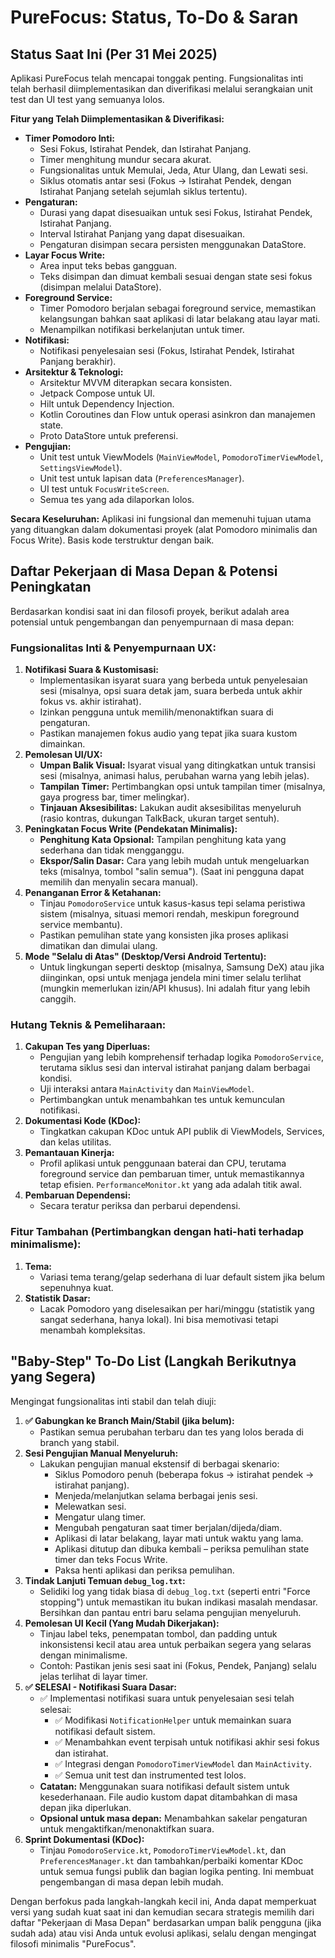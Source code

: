 # PureFocus: Status, To-Do & Saran

## Status Saat Ini (Per 31 Mei 2025)

Aplikasi PureFocus telah mencapai tonggak penting. Fungsionalitas inti telah berhasil diimplementasikan dan diverifikasi melalui serangkaian unit test dan UI test yang semuanya lolos.

**Fitur yang Telah Diimplementasikan & Diverifikasi:**

* **Timer Pomodoro Inti:**
    * Sesi Fokus, Istirahat Pendek, dan Istirahat Panjang.
    * Timer menghitung mundur secara akurat.
    * Fungsionalitas untuk Memulai, Jeda, Atur Ulang, dan Lewati sesi.
    * Siklus otomatis antar sesi (Fokus -> Istirahat Pendek, dengan Istirahat Panjang setelah sejumlah siklus tertentu).
* **Pengaturan:**
    * Durasi yang dapat disesuaikan untuk sesi Fokus, Istirahat Pendek, Istirahat Panjang.
    * Interval Istirahat Panjang yang dapat disesuaikan.
    * Pengaturan disimpan secara persisten menggunakan DataStore.
* **Layar Focus Write:**
    * Area input teks bebas gangguan.
    * Teks disimpan dan dimuat kembali sesuai dengan state sesi fokus (disimpan melalui DataStore).
* **Foreground Service:**
    * Timer Pomodoro berjalan sebagai foreground service, memastikan kelangsungan bahkan saat aplikasi di latar belakang atau layar mati.
    * Menampilkan notifikasi berkelanjutan untuk timer.
* **Notifikasi:**
    * Notifikasi penyelesaian sesi (Fokus, Istirahat Pendek, Istirahat Panjang berakhir).
* **Arsitektur & Teknologi:**
    * Arsitektur MVVM diterapkan secara konsisten.
    * Jetpack Compose untuk UI.
    * Hilt untuk Dependency Injection.
    * Kotlin Coroutines dan Flow untuk operasi asinkron dan manajemen state.
    * Proto DataStore untuk preferensi.
* **Pengujian:**
    * Unit test untuk ViewModels (`MainViewModel`, `PomodoroTimerViewModel`, `SettingsViewModel`).
    * Unit test untuk lapisan data (`PreferencesManager`).
    * UI test untuk `FocusWriteScreen`.
    * Semua tes yang ada dilaporkan lolos.

**Secara Keseluruhan:** Aplikasi ini fungsional dan memenuhi tujuan utama yang dituangkan dalam dokumentasi proyek (alat Pomodoro minimalis dan Focus Write). Basis kode terstruktur dengan baik.

## Daftar Pekerjaan di Masa Depan & Potensi Peningkatan

Berdasarkan kondisi saat ini dan filosofi proyek, berikut adalah area potensial untuk pengembangan dan penyempurnaan di masa depan:

### Fungsionalitas Inti & Penyempurnaan UX:

1.  **Notifikasi Suara & Kustomisasi:**
    * Implementasikan isyarat suara yang berbeda untuk penyelesaian sesi (misalnya, opsi suara detak jam, suara berbeda untuk akhir fokus vs. akhir istirahat).
    * Izinkan pengguna untuk memilih/menonaktifkan suara di pengaturan.
    * Pastikan manajemen fokus audio yang tepat jika suara kustom dimainkan.
2.  **Pemolesan UI/UX:**
    * **Umpan Balik Visual:** Isyarat visual yang ditingkatkan untuk transisi sesi (misalnya, animasi halus, perubahan warna yang lebih jelas).
    * **Tampilan Timer:** Pertimbangkan opsi untuk tampilan timer (misalnya, gaya progress bar, timer melingkar).
    * **Tinjauan Aksesibilitas:** Lakukan audit aksesibilitas menyeluruh (rasio kontras, dukungan TalkBack, ukuran target sentuh).
3.  **Peningkatan Focus Write (Pendekatan Minimalis):**
    * **Penghitung Kata Opsional:** Tampilan penghitung kata yang sederhana dan tidak mengganggu.
    * **Ekspor/Salin Dasar:** Cara yang lebih mudah untuk mengeluarkan teks (misalnya, tombol "salin semua"). (Saat ini pengguna dapat memilih dan menyalin secara manual).
4.  **Penanganan Error & Ketahanan:**
    * Tinjau `PomodoroService` untuk kasus-kasus tepi selama peristiwa sistem (misalnya, situasi memori rendah, meskipun foreground service membantu).
    * Pastikan pemulihan state yang konsisten jika proses aplikasi dimatikan dan dimulai ulang.
5.  **Mode "Selalu di Atas" (Desktop/Versi Android Tertentu):**
    * Untuk lingkungan seperti desktop (misalnya, Samsung DeX) atau jika diinginkan, opsi untuk menjaga jendela mini timer selalu terlihat (mungkin memerlukan izin/API khusus). Ini adalah fitur yang lebih canggih.

### Hutang Teknis & Pemeliharaan:

1.  **Cakupan Tes yang Diperluas:**
    * Pengujian yang lebih komprehensif terhadap logika `PomodoroService`, terutama siklus sesi dan interval istirahat panjang dalam berbagai kondisi.
    * Uji interaksi antara `MainActivity` dan `MainViewModel`.
    * Pertimbangkan untuk menambahkan tes untuk kemunculan notifikasi.
2.  **Dokumentasi Kode (KDoc):**
    * Tingkatkan cakupan KDoc untuk API publik di ViewModels, Services, dan kelas utilitas.
3.  **Pemantauan Kinerja:**
    * Profil aplikasi untuk penggunaan baterai dan CPU, terutama foreground service dan pembaruan timer, untuk memastikannya tetap efisien. `PerformanceMonitor.kt` yang ada adalah titik awal.
4.  **Pembaruan Dependensi:**
    * Secara teratur periksa dan perbarui dependensi.

### Fitur Tambahan (Pertimbangkan dengan hati-hati terhadap minimalisme):

1.  **Tema:**
    * Variasi tema terang/gelap sederhana di luar default sistem jika belum sepenuhnya kuat.
2.  **Statistik Dasar:**
    * Lacak Pomodoro yang diselesaikan per hari/minggu (statistik yang sangat sederhana, hanya lokal). Ini bisa memotivasi tetapi menambah kompleksitas.

## "Baby-Step" To-Do List (Langkah Berikutnya yang Segera)

Mengingat fungsionalitas inti stabil dan telah diuji:

1.  **✅ Gabungkan ke Branch Main/Stabil (jika belum):**
    * Pastikan semua perubahan terbaru dan tes yang lolos berada di branch yang stabil.
2.  **Sesi Pengujian Manual Menyeluruh:**
    * Lakukan pengujian manual ekstensif di berbagai skenario:
        * Siklus Pomodoro penuh (beberapa fokus -> istirahat pendek -> istirahat panjang).
        * Menjeda/melanjutkan selama berbagai jenis sesi.
        * Melewatkan sesi.
        * Mengatur ulang timer.
        * Mengubah pengaturan saat timer berjalan/dijeda/diam.
        * Aplikasi di latar belakang, layar mati untuk waktu yang lama.
        * Aplikasi ditutup dan dibuka kembali – periksa pemulihan state timer dan teks Focus Write.
        * Paksa henti aplikasi dan periksa pemulihan.
3.  **Tindak Lanjuti Temuan `debug_log.txt`:**
    * Selidiki log yang tidak biasa di `debug_log.txt` (seperti entri "Force stopping") untuk memastikan itu bukan indikasi masalah mendasar. Bersihkan dan pantau entri baru selama pengujian menyeluruh.
4.  **Pemolesan UI Kecil (Yang Mudah Dikerjakan):**
    * Tinjau label teks, penempatan tombol, dan padding untuk inkonsistensi kecil atau area untuk perbaikan segera yang selaras dengan minimalisme.
    * Contoh: Pastikan jenis sesi saat ini (Fokus, Pendek, Panjang) selalu jelas terlihat di layar timer.
5.  **✅ SELESAI - Notifikasi Suara Dasar:**
    * ✅ Implementasi notifikasi suara untuk penyelesaian sesi telah selesai:
        * ✅ Modifikasi `NotificationHelper` untuk memainkan suara notifikasi default sistem.
        * ✅ Menambahkan event terpisah untuk notifikasi akhir sesi fokus dan istirahat.
        * ✅ Integrasi dengan `PomodoroTimerViewModel` dan `MainActivity`.
        * ✅ Semua unit test dan instrumented test lolos.
    * **Catatan:** Menggunakan suara notifikasi default sistem untuk kesederhanaan. File audio kustom dapat ditambahkan di masa depan jika diperlukan.
    * **Opsional untuk masa depan:** Menambahkan sakelar pengaturan untuk mengaktifkan/menonaktifkan suara.
6.  **Sprint Dokumentasi (KDoc):**
    * Tinjau `PomodoroService.kt`, `PomodoroTimerViewModel.kt`, dan `PreferencesManager.kt` dan tambahkan/perbaiki komentar KDoc untuk semua fungsi publik dan bagian logika penting. Ini membuat pengembangan di masa depan lebih mudah.

Dengan berfokus pada langkah-langkah kecil ini, Anda dapat memperkuat versi yang sudah kuat saat ini dan kemudian secara strategis memilih dari daftar "Pekerjaan di Masa Depan" berdasarkan umpan balik pengguna (jika sudah ada) atau visi Anda untuk evolusi aplikasi, selalu dengan mengingat filosofi minimalis "PureFocus".